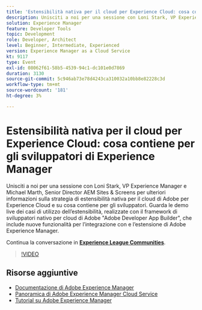 ```yaml
---
title: 'Estensibilità nativa per il cloud per Experience Cloud: cosa contiene per gli sviluppatori di Experience Manager'
description: Unisciti a noi per una sessione con Loni Stark, VP Experience Manager e Michael Marth, Senior Director AEM Sites & Screens per ulteriori informazioni sulla strategia di estensibilità nativa per il cloud di Adobe per Experience Cloud e su cosa contiene per gli sviluppatori. Guarda le demo live dei casi di utilizzo dell’estensibilità, realizzate con il framework di sviluppatori nativo per cloud di Adobe "Adobe Developer App Builder", che include nuove funzionalità per l’integrazione con e l’estensione di Adobe Experience Manager.
solution: Experience Manager
feature: Developer Tools
topic: Development
role: Developer, Architect
level: Beginner, Intermediate, Experienced
version: Experience Manager as a Cloud Service
kt: 9117
type: Event
exl-id: 08062f61-58b5-4539-94c1-dc101e0d7869
duration: 3130
source-git-commit: 5c946ab73e78d4243ca310032a10bb8e82228c3d
workflow-type: tm+mt
source-wordcount: '181'
ht-degree: 3%

---
```


# Estensibilità nativa per il cloud per Experience Cloud: cosa contiene per gli sviluppatori di Experience Manager

Unisciti a noi per una sessione con Loni Stark, VP Experience Manager e Michael Marth, Senior Director AEM Sites &amp; Screens per ulteriori informazioni sulla strategia di estensibilità nativa per il cloud di Adobe per Experience Cloud e su cosa contiene per gli sviluppatori. Guarda le demo live dei casi di utilizzo dell’estensibilità, realizzate con il framework di sviluppatori nativo per cloud di Adobe &quot;Adobe Developer App Builder&quot;, che include nuove funzionalità per l’integrazione con e l’estensione di Adobe Experience Manager.

Continua la conversazione in **[Experience League Communities](https://adobe.ly/2XTk7aX)**.

>[!VIDEO](https://video.tv.adobe.com/v/337491/?quality=12&learn=on&hidetitle=true)

## Risorse aggiuntive

- [Documentazione di Adobe Experience Manager](https://experienceleague.adobe.com/docs/experience-manager-cloud-service.html)
- [Panoramica di Adobe Experience Manager Cloud Service](https://experienceleague.adobe.com/docs/experience-manager-cloud-service/overview/home.html)
- [Tutorial su Adobe Experience Manager](https://experienceleague.adobe.com/docs/experience-manager-tutorials.html)
